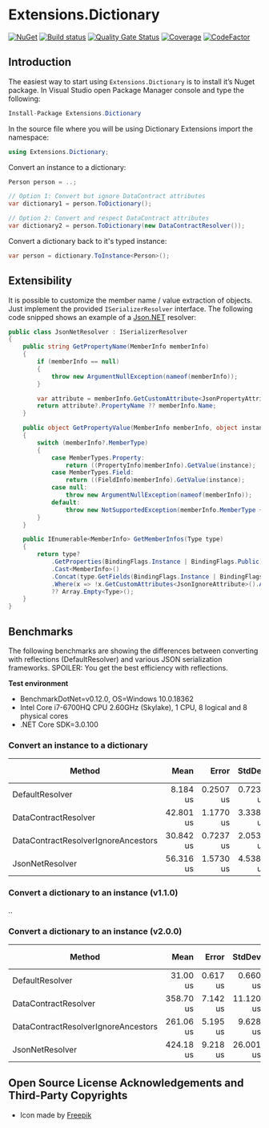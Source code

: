 # Extensions.Dictionary

[![NuGet](https://img.shields.io/nuget/v/Extensions.Dictionary.svg)](https://www.nuget.org/packages/Extensions.Dictionary)
[![Build status](https://ci.appveyor.com/api/projects/status/o8eyfg4065t5qii9/branch/master?svg=true)](https://ci.appveyor.com/project/SiberaIndustries/extensions-dictionary/branch/master)
[![Quality Gate Status](https://sonarcloud.io/api/project_badges/measure?project=SiberaIndustries_Extensions.Dictionary&metric=alert_status)](https://sonarcloud.io/dashboard?id=SiberaIndustries_Extensions.Dictionary)
[![Coverage](https://sonarcloud.io/api/project_badges/measure?project=SiberaIndustries_Extensions.Dictionary&metric=coverage)](https://sonarcloud.io/dashboard?id=SiberaIndustries_Extensions.Dictionary)
[![CodeFactor](https://www.codefactor.io/repository/github/siberaindustries/extensions.dictionary/badge)](https://www.codefactor.io/repository/github/siberaindustries/extensions.dictionary)

## Introduction

The easiest way to start using `Extensions.Dictionary` is to install it’s Nuget package. In Visual Studio open Package Manager console and type the following:

```cs
Install-Package Extensions.Dictionary
```

In the source file where you will be using Dictionary Extensions import the namespace:

```cs
using Extensions.Dictionary;
```

Convert an instance to a dictionary:

```cs
Person person = ..;

// Option 1: Convert but ignore DataContract attributes
var dictionary1 = person.ToDictionary();

// Option 2: Convert and respect DataContract attributes
var dictionary2 = person.ToDictionary(new DataContractResolver());
```

Convert a dictionary back to it's typed instance:

```cs
var person = dictionary.ToInstance<Person>();
```

## Extensibility

It is possible to customize the member name / value extraction of objects. Just implement the provided `ISerializerResolver` interface. The following code snipped shows an example of a [Json.NET](https://www.newtonsoft.com/json) resolver:

```cs
public class JsonNetResolver : ISerializerResolver
{
    public string GetPropertyName(MemberInfo memberInfo)
    {
        if (memberInfo == null)
        {
            throw new ArgumentNullException(nameof(memberInfo));
        }

        var attribute = memberInfo.GetCustomAttribute<JsonPropertyAttribute>();
        return attribute?.PropertyName ?? memberInfo.Name;
    }

    public object GetPropertyValue(MemberInfo memberInfo, object instance)
    {
        switch (memberInfo?.MemberType)
        {
            case MemberTypes.Property:
                return ((PropertyInfo)memberInfo).GetValue(instance);
            case MemberTypes.Field:
                return ((FieldInfo)memberInfo).GetValue(instance);
            case null:
                throw new ArgumentNullException(nameof(memberInfo));
            default:
                throw new NotSupportedException(memberInfo.MemberType + " not supported.");
        }
    }

    public IEnumerable<MemberInfo> GetMemberInfos(Type type)
    {
        return type?
            .GetProperties(BindingFlags.Instance | BindingFlags.Public)
            .Cast<MemberInfo>()
            .Concat(type.GetFields(BindingFlags.Instance | BindingFlags.Public))
            .Where(x => !x.GetCustomAttributes<JsonIgnoreAttribute>().Any())
            ?? Array.Empty<Type>();
    }
}
```

## Benchmarks

The following benchmarks are showing the differences between converting with reflections (DefaultResolver) and various JSON serialization frameworks. SPOILER: You get the best efficiency with reflections.

**Test environment**

- BenchmarkDotNet=v0.12.0, OS=Windows 10.0.18362
- Intel Core i7-6700HQ CPU 2.60GHz (Skylake), 1 CPU, 8 logical and 8 physical cores
- .NET Core SDK=3.0.100

### Convert an instance to a dictionary

|                              Method |      Mean |     Error |    StdDev |    Median | Ratio | RatioSD | Rank |  Gen 0 | Gen 1 | Gen 2 | Allocated |
|------------------------------------ |----------:|----------:|----------:|----------:|------:|--------:|-----:|-------:|------:|------:|----------:|
|                     DefaultResolver |  8.184 us | 0.2507 us | 0.7235 us |  7.930 us |  1.00 |    0.00 |    1 | 0.8087 |     - |     - |   2.51 KB |
|                DataContractResolver | 42.801 us | 1.1770 us | 3.3389 us | 41.977 us |  5.27 |    0.65 |    3 | 3.3569 |     - |     - |  10.38 KB |
| DataContractResolverIgnoreAncestors | 30.842 us | 0.7237 us | 2.0531 us | 30.738 us |  3.79 |    0.39 |    2 | 1.7700 |     - |     - |   5.57 KB |
|                     JsonNetResolver | 56.316 us | 1.5730 us | 4.5386 us | 55.187 us |  6.93 |    0.79 |    4 | 5.3711 |     - |     - |  16.58 KB |

### Convert a dictionary to an instance (v1.1.0)

.. 

### Convert a dictionary to an instance (v2.0.0)

|                              Method |      Mean |    Error |    StdDev | Ratio | RatioSD | Rank |   Gen 0 | Gen 1 | Gen 2 | Allocated |
|------------------------------------ |----------:|---------:|----------:|------:|--------:|-----:|--------:|------:|------:|----------:|
|                     DefaultResolver |  31.00 us | 0.617 us |  0.660 us |  1.00 |    0.00 |    1 |  2.0752 |     - |     - |   6.54 KB |
|                DataContractResolver | 358.70 us | 7.142 us | 11.120 us | 11.62 |    0.41 |    3 | 28.8086 |     - |     - |  88.28 KB |
| DataContractResolverIgnoreAncestors | 261.06 us | 5.195 us |  9.628 us |  8.42 |    0.35 |    2 | 11.2305 |     - |     - |  35.48 KB |
|                     JsonNetResolver | 424.18 us | 9.218 us | 26.001 us | 13.95 |    1.08 |    4 | 37.1094 |     - |     - | 116.48 KB |

## Open Source License Acknowledgements and Third-Party Copyrights

- Icon made by [Freepik](https://www.flaticon.com/authors/freepik)

